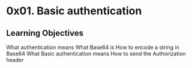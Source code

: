 # 0x01. Basic authentication

## Learning Objectives

What authentication means
What Base64 is
How to encode a string in Base64
What Basic authentication means
How to send the Authorization header